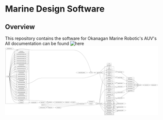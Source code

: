 # Marine Design Software

## Overview

This repository contains the software for Okanagan Marine Robotic's AUV's
All documentation can be found ![here](https://docs.google.com/document/d/1PhQ2q0ED-8mXD5I1RwiWC_7xKGJy2q97WKZ9-5tj8FE/edit?usp=sharing)
![ROS Graph](/diagrams/rosgraph6.png)
